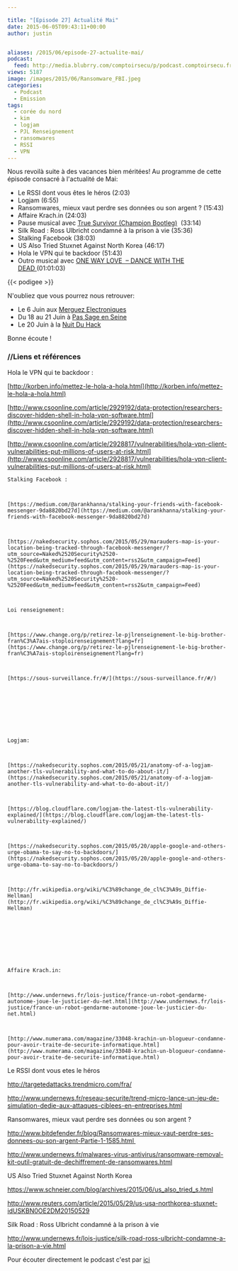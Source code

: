 ```yaml
---

title: "[Episode 27] Actualité Mai"
date: 2015-06-05T09:43:11+00:00
author: justin


aliases: /2015/06/episode-27-actualite-mai/
podcast:
  feed: http://media.blubrry.com/comptoirsecu/p/podcast.comptoirsecu.fr/CSEC.EP27.2015-06-05.ACTU_MAI.mp3
views: 5187
image: /images/2015/06/Ransomware_FBI.jpeg
categories:
  - Podcast
  - Emission
tags:
  - corée du nord
  - kim
  - logjam
  - PJL Renseignement
  - ransomwares
  - RSSI
  - VPN
---
```



Nous revoilà suite à des vacances bien méritées! Au programme de cette épisode consacré à l'actualité de Mai:

  * Le RSSI dont vous êtes le héros (2:03)
  * Logjam (6:55)
  * Ransomwares, mieux vaut perdre ses données ou son argent ? (15:43)
  * Affaire Krach.in (24:03)
  * Pause musical avec [True Survivor (Champion Bootleg)](https://soundcloud.com/championdnb/true-survivor-champion)  (33:14)
  * Silk Road : Ross Ulbricht condamné à la prison à vie (35:36)
  * Stalking Facebook (38:03)
  * US Also Tried Stuxnet Against North Korea (46:17)
  * Hola le VPN qui te backdoor (51:43)
  * Outro musical avec [ONE WAY LOVE  – DANCE WITH THE DEAD ](https://soundcloud.com/dancewiththedead/one-way-love-dance-with-the-dead-remix)(01:01:03)





  {{< podigee >}}






N'oubliez que vous pourrez nous retrouver:

  * Le 6 Juin aux [Merguez Electroniques](https://www.facebook.com/events/483261231830107/)
  * Du 18 au 21 Juin à [Pas Sage en Seine](https://www.passageenseine.org/fr/accueil)
  * Le 20 Juin à la [Nuit Du Hack](https://www.nuitduhack.com/fr/)

Bonne écoute !

### //Liens et références

Hola le VPN qui te backdoor :

[http://korben.info/mettez-le-hola-a-hola.html](http://korben.info/mettez-le-hola-a-hola.html)


  [http://www.csoonline.com/article/2929192/data-protection/researchers-discover-hidden-shell-in-hola-vpn-software.html](http://www.csoonline.com/article/2929192/data-protection/researchers-discover-hidden-shell-in-hola-vpn-software.html)



  [http://www.csoonline.com/article/2928817/vulnerabilities/hola-vpn-client-vulnerabilities-put-millions-of-users-at-risk.html](http://www.csoonline.com/article/2928817/vulnerabilities/hola-vpn-client-vulnerabilities-put-millions-of-users-at-risk.html)











    Stalking Facebook :



    [https://medium.com/@arankhanna/stalking-your-friends-with-facebook-messenger-9da8820bd27d](https://medium.com/@arankhanna/stalking-your-friends-with-facebook-messenger-9da8820bd27d)



    [https://nakedsecurity.sophos.com/2015/05/29/marauders-map-is-your-location-being-tracked-through-facebook-messenger/?utm_source=Naked%2520Security%2520-%2520Feed&utm_medium=feed&utm_content=rss2&utm_campaign=Feed](https://nakedsecurity.sophos.com/2015/05/29/marauders-map-is-your-location-being-tracked-through-facebook-messenger/?utm_source=Naked%2520Security%2520-%2520Feed&utm_medium=feed&utm_content=rss2&utm_campaign=Feed)



    Loi renseignement:



    [https://www.change.org/p/retirez-le-pjlrenseignement-le-big-brother-fran%C3%A7ais-stoploirenseignement?lang=fr](https://www.change.org/p/retirez-le-pjlrenseignement-le-big-brother-fran%C3%A7ais-stoploirenseignement?lang=fr)



    [https://sous-surveillance.fr/#/](https://sous-surveillance.fr/#/)









    Logjam:



    [https://nakedsecurity.sophos.com/2015/05/21/anatomy-of-a-logjam-another-tls-vulnerability-and-what-to-do-about-it/](https://nakedsecurity.sophos.com/2015/05/21/anatomy-of-a-logjam-another-tls-vulnerability-and-what-to-do-about-it/)



    [https://blog.cloudflare.com/logjam-the-latest-tls-vulnerability-explained/](https://blog.cloudflare.com/logjam-the-latest-tls-vulnerability-explained/)



    [https://nakedsecurity.sophos.com/2015/05/20/apple-google-and-others-urge-obama-to-say-no-to-backdoors/](https://nakedsecurity.sophos.com/2015/05/20/apple-google-and-others-urge-obama-to-say-no-to-backdoors/)



    [http://fr.wikipedia.org/wiki/%C3%89change_de_cl%C3%A9s_Diffie-Hellman](http://fr.wikipedia.org/wiki/%C3%89change_de_cl%C3%A9s_Diffie-Hellman)









    Affaire Krach.in:



    [http://www.undernews.fr/lois-justice/france-un-robot-gendarme-autonome-joue-le-justicier-du-net.html](http://www.undernews.fr/lois-justice/france-un-robot-gendarme-autonome-joue-le-justicier-du-net.html)



    [http://www.numerama.com/magazine/33048-krachin-un-blogueur-condamne-pour-avoir-traite-de-securite-informatique.html](http://www.numerama.com/magazine/33048-krachin-un-blogueur-condamne-pour-avoir-traite-de-securite-informatique.html)







  Le RSSI dont vous etes le héros



  <a href="http://targetedattacks.trendmicro.com/fra/">http://targetedattacks.trendmicro.com/fra/</a>



  <a href="http://www.undernews.fr/reseau-securite/trend-micro-lance-un-jeu-de-simulation-dedie-aux-attaques-ciblees-en-entreprises.html">http://www.undernews.fr/reseau-securite/trend-micro-lance-un-jeu-de-simulation-dedie-aux-attaques-ciblees-en-entreprises.html</a>






  Ransomwares, mieux vaut perdre ses données ou son argent ?



  <a href="http://www.bitdefender.fr/blog/Ransomwares-mieux-vaut-perdre-ses-donnees-ou-son-argent-Partie-1-1585.html">http://www.bitdefender.fr/blog/Ransomwares-mieux-vaut-perdre-ses-donnees-ou-son-argent-Partie-1-1585.html </a>



  <a href="http://www.undernews.fr/malwares-virus-antivirus/ransomware-removal-kit-outil-gratuit-de-dechiffrement-de-ransomwares.html">http://www.undernews.fr/malwares-virus-antivirus/ransomware-removal-kit-outil-gratuit-de-dechiffrement-de-ransomwares.html</a>






  US Also Tried Stuxnet Against North Korea



  <a href="https://www.schneier.com/blog/archives/2015/06/us_also_tried_s.html">https://www.schneier.com/blog/archives/2015/06/us_also_tried_s.html</a>



  <a href="http://www.reuters.com/article/2015/05/29/us-usa-northkorea-stuxnet-idUSKBN0OE2DM20150529">http://www.reuters.com/article/2015/05/29/us-usa-northkorea-stuxnet-idUSKBN0OE2DM20150529</a>






  Silk Road : Ross Ulbricht condamné à la prison à vie



  <a href="http://www.undernews.fr/lois-justice/silk-road-ross-ulbricht-condamne-a-la-prison-a-vie.html">http://www.undernews.fr/lois-justice/silk-road-ross-ulbricht-condamne-a-la-prison-a-vie.html</a>






  Pour écouter directement le podcast c'est par <a href="http://podcast.comptoirsecu.fr/CSEC.EP27.2015-06-05.ACTU_MAI.mp3">ici</a>
